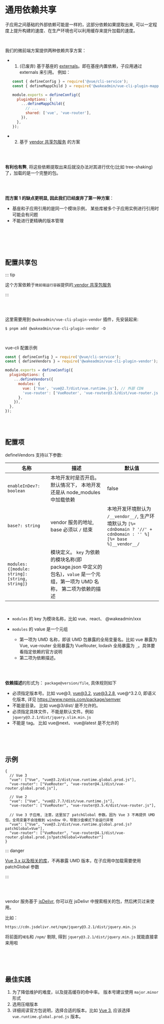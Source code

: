 # 通用依赖共享

子应用之间基础的外部依赖可能是一样的，这部分依赖如果提取出来, 可以一定程度上提升构建的速度、在生产环境也可以利用缓存来提升加载的速度。

<br>

我们的微前端方案提供两种依赖共享方案：

- 1. (已废弃) 基于基座的 [externals](https://webpack.js.org/configuration/externals/#externals)。即在基座内置依赖，子应用通过 externals 来引用。 例如：

  ```js
  const { defineConfig } = require('@vue/cli-service');
  const { defineMappChild } = require('@wakeadmin/vue-cli-plugin-mapp-child');

  module.exports = defineConfig({
    pluginOptions: {
      ...defineMappChild({
        // ...
        shared: ['vue', 'vue-router'],
      }),
    },
  });
  ```

- 2. 基于 [vendor 共享包服务](./services.md#vendor-共享包) 的方案

<br>
<br>

**有利也有弊**, 将这些依赖提取出来后就没办法对其进行优化(比如 tree-shaking)了，加载的是一个完整的包。

<br>
<br>

**而方案 1 的缺点更明显, 因此我们已经废弃了第一种方案**：

- 基座和子应用引用的是同一个模块示例， 某些库被多个子应用实例进行引用时可能会有问题
- 不能进行更精确的版本管理

<br>
<br>
<br>
<br>

## 配置共享包

::: tip

这个方案依赖于`微前端运行容器`提供的[ vendor 共享包服务](./services.md#vendor-共享包)

:::

<br>
<br>

这里需要用到 `@wakeadmin/vue-cli-plugin-vendor` 插件，先安装起来:

```shell
$ pnpm add @wakeadmin/vue-cli-plugin-vendor -D
```

<br>

vue-cli 配置示例

```js
const { defineConfig } = require('@vue/cli-service');
const { defineVendors } = require('@wakeadmin/vue-cli-plugin-vendor');

module.exports = defineConfig({
  pluginOptions: {
    ...defineVendors({
      modules: {
        vue: ['Vue', 'vue@2.7/dist/vue.runtime.js'], // 外部 CDN
        'vue-router': ['VueRouter', 'vue-router@3.5/dist/vue-router.js'],
      },
    }),
  },
});
```

<br>
<br>

## 配置项

defineVendors 支持以下参数:

| 名称                                            | 描述                                                                                                                        | 默认值                                                                                                             |
| ----------------------------------------------- | --------------------------------------------------------------------------------------------------------------------------- | ------------------------------------------------------------------------------------------------------------------ |
| `enableInDev?: boolean`                         | 本地开发时是否开启。默认情况下， 本地开发还是从 node_modules 中加载依赖                                                     | false                                                                                                              |
| `base?: string`                                 | vendor 服务的地址, base 必须以 `/` 结束                                                                                     | 本地开发环境默认为 `/__vendor__/`, 生产环境默认为 `[%= cdnDomain ? '//' + cdnDomain : '' %][%= base %]__vendor__/` |
| `modules: {[module: string]: [string, string]}` | 模块定义。 `key` 为依赖的模块名称(即 package.json 中定义的包名)，`value` 是一个元组，第一项为 UMD 名称， 第二项为依赖的描述 |                                                                                                                    |

<br>

- `modules` 的 key 为模块名称，比如 vue、react、 @wakeadmin/xxx
- `modules` 的 value 是一个元组

  - 第一项为 UMD 名称，即该 UMD 包暴露的全局变量名。比如 vue 暴露为 Vue, vue-router 全局暴露为 VueRouter, lodash 全局暴露为 `_`。具体要看指定依赖的官方说明
  - 第二项为依赖描述。

<br>
<br>

**依赖描述**的形式为： `package@version/file`, 具体规则如下

- 必须指定版本号。比如 vue@3, vue@3.2, vue@3.2.8, vue@^3.2.0, 即语义化版本, 详见 https://www.npmjs.com/package/semver
- 不能是目录。 比如 vue@3/dist/ 是不允许的。
- 必须指定具体文件，不能是默认文件。例如 `jquery@3.2.1/dist/jquery.slim.min.js`
- 不能是 tag。 比如 vue@next、 vue@latest 是不允许的

<br>
<br>
<br>

## 示例

```jsonc
{
  // Vue 3
  "vue": ["Vue", "vue@3.2/dist/vue.runtime.global.prod.js"],
  "vue-router": ["VueRouter", "vue-router@4.1/dist/vue-router.global.prod.js"],

  // Vue 2
  "vue": ["Vue", "vue@2.7.7/dist/vue.runtime.js"],
  "vue-router": ["VueRouter", "vue-router@3.5.4/dist/vue-router.js"],

  // Vue 3 子应用, 注意，这里加了 patchGlobal 参数。因为 Vue 3 不再提供 UMD 包，全局变量不会挂载到 window 中，导致沙盒模式下会运行异常
  "vue": ["Vue", "vue@3.2/dist/vue.runtime.global.prod.js?patchGlobal=Vue"],
  "vue-router": ["VueRouter", "vue-router@4.1/dist/vue-router.global.prod.js?patchGlobal=VueRouter"]
}
```

::: danger

[Vue 3.x 以及相关的库](https://github.com/vuejs/core/tree/main/packages/vue#from-cdn-or-without-a-bundler)，不再暴露 UMD 版本，在子应用中加载需要使用 patchGlobal 参数

:::

<br>
<br>

vendor 服务基于 [jsDelivr](https://www.jsdelivr.com/), 你可以在 jsDelivr 中搜索相关的包，然后拷贝过来使用。

比如：

`https://cdn.jsdelivr.net/npm/jquery@3.2.1/dist/jquery.min.js`

将前面的`域名`和 `/npm/` 剔除, 得到 `jquery@3.2.1/dist/jquery.min.js` 就能直接拿来用啦

<br>
<br>
<br>

## 最佳实践

1. 为了降低维护的难度，以及提高缓存的命中率。 版本号建议使用 `major.minor` 形式
2. 选用压缩版本
3. 详细阅读官方包说明，选择合适的版本。比如 [Vue 3](https://github.com/vuejs/core/tree/main/packages/vue#from-cdn-or-without-a-bundler), 应该选择 `vue.runtime.global.prod.js` 版本。

<br>
<br>
<br>
<br>
